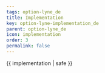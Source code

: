 ```yaml
---
tags: option-lyne_de
title: Implementation
key: option-lyne-implementation_de
parent: option-lyne_de
icon: implementation
order: 3
permalink: false  
---
```

 {{ implementation | safe }}


